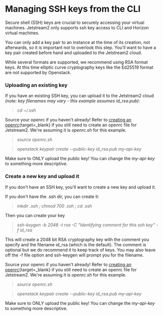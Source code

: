 # Managing SSH keys from the CLI

Secure shell (SSH) keys are crucial to securely accessing your virtual machines. Jetstream2 only supports ssh key access to CLI and Horizon virtual machines.

You can only add a key pair to an instance at the time of its creation, not afterwards, so it is important not to overlook this step. You'll want to have a key pair created before hand and uploaded to the Jetstream2 cloud.

While several formats are supported, we recommend using RSA format keys. At this time elliptic curve cryptography keys like the Ed25519 format are not supported by Openstack.

### Uploading an existing key

If you have an existing SSH key, you can upload it to the Jetstream2 cloud *(note: key filenames may vary - this example assumes id_rsa.pub)*:

> *cd ~/.ssh*

Source your openrc if you haven't already! Refer to [creating an openrc](openrc.md){target=_blank} if you still need to create an openrc file for Jetstream2. We're assuming it is *openrc.sh* for this example.

> *source openrc.sh*

> *openstack keypair create --public-key id_rsa.pub my-api-key*

Make sure to ONLY upload the public key! You can change the *my-api-key* to something more descriptive.

### Create a new key and upload it

If you don't have an SSH key, you'll want to create a new key and upload it.

If you don't have the .ssh dir, you can create it:

> *mkdir .ssh ; chmod 700 .ssh ; cd .ssh*

Then you can create your key

> *ssh-keygen -b 2048 -t rsa -C "Identifying comment for this ssh key" -f id_rsa*

This will create a 2048 bit RSA cryptography key with the comment you specify and the filename id_rsa (which is the default). The comment is optional but we do recommend it to keep track of keys. You may also leave off the -f file option and ssh-keygen will prompt you for the filename.

Source your openrc if you haven't already! Refer to [creating an openrc](openrc.md){target=_blank} if you still need to create an openrc file for Jetstream2. We're assuming it is *openrc.sh* for this example.

> *source openrc.sh*

> *openstack keypair create --public-key id_rsa.pub my-api-key*

Make sure to ONLY upload the public key! You can change the *my-api-key* to something more descriptive.
